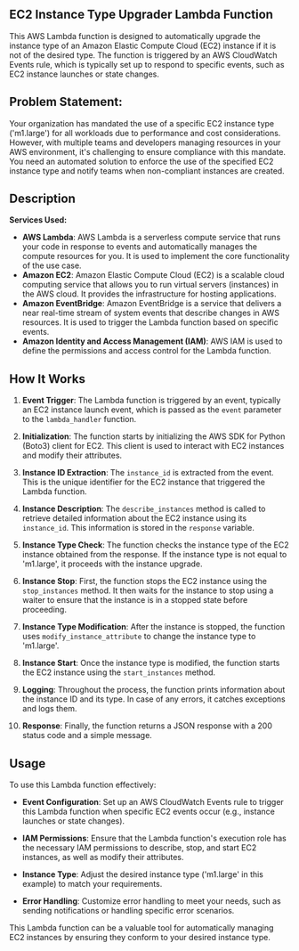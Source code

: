 ## EC2 Instance Type Upgrader Lambda Function

This AWS Lambda function is designed to automatically upgrade the instance type of an Amazon Elastic Compute Cloud (EC2) instance if it is not of the desired type. The function is triggered by an AWS CloudWatch Events rule, which is typically set up to respond to specific events, such as EC2 instance launches or state changes.

## Problem Statement:

Your organization has mandated the use of a specific EC2 instance type ('m1.large') for all workloads due to performance and cost considerations. However, with multiple teams and developers managing resources in your AWS environment, it's challenging to ensure compliance with this mandate. You need an automated solution to enforce the use of the specified EC2 instance type and notify teams when non-compliant instances are created.

## Description

**Services Used:**

- **AWS Lambda**: AWS Lambda is a serverless compute service that runs your code in response to events and automatically manages the compute resources for you. It is used to implement the core functionality of the use case.
- **Amazon EC2**: Amazon Elastic Compute Cloud (EC2) is a scalable cloud computing service that allows you to run virtual servers (instances) in the AWS cloud. It provides the infrastructure for hosting applications.
- **Amazon EventBridge**: Amazon EventBridge is a service that delivers a near real-time stream of system events that describe changes in AWS resources. It is used to trigger the Lambda function based on specific events.
- **Amazon Identity and Access Management (IAM)**: AWS IAM is used to define the permissions and access control for the Lambda function.

## How It Works

1. **Event Trigger**: The Lambda function is triggered by an event, typically an EC2 instance launch event, which is passed as the `event` parameter to the `lambda_handler` function.

2. **Initialization**: The function starts by initializing the AWS SDK for Python (Boto3) client for EC2. This client is used to interact with EC2 instances and modify their attributes.

3. **Instance ID Extraction**: The `instance_id` is extracted from the event. This is the unique identifier for the EC2 instance that triggered the Lambda function.

4. **Instance Description**: The `describe_instances` method is called to retrieve detailed information about the EC2 instance using its `instance_id`. This information is stored in the `response` variable.

5. **Instance Type Check**: The function checks the instance type of the EC2 instance obtained from the response. If the instance type is not equal to 'm1.large', it proceeds with the instance upgrade.

6. **Instance Stop**: First, the function stops the EC2 instance using the `stop_instances` method. It then waits for the instance to stop using a waiter to ensure that the instance is in a stopped state before proceeding.

7. **Instance Type Modification**: After the instance is stopped, the function uses `modify_instance_attribute` to change the instance type to 'm1.large'.

8. **Instance Start**: Once the instance type is modified, the function starts the EC2 instance using the `start_instances` method.

9. **Logging**: Throughout the process, the function prints information about the instance ID and its type. In case of any errors, it catches exceptions and logs them.

10. **Response**: Finally, the function returns a JSON response with a 200 status code and a simple message.

## Usage

To use this Lambda function effectively:

- **Event Configuration**: Set up an AWS CloudWatch Events rule to trigger this Lambda function when specific EC2 events occur (e.g., instance launches or state changes).

- **IAM Permissions**: Ensure that the Lambda function's execution role has the necessary IAM permissions to describe, stop, and start EC2 instances, as well as modify their attributes.

- **Instance Type**: Adjust the desired instance type ('m1.large' in this example) to match your requirements.

- **Error Handling**: Customize error handling to meet your needs, such as sending notifications or handling specific error scenarios.

This Lambda function can be a valuable tool for automatically managing EC2 instances by ensuring they conform to your desired instance type.

